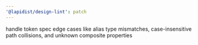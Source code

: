 ```yaml
---
'@lapidist/design-lint': patch
---
```


handle token spec edge cases like alias type mismatches, case-insensitive path collisions, and unknown composite properties

